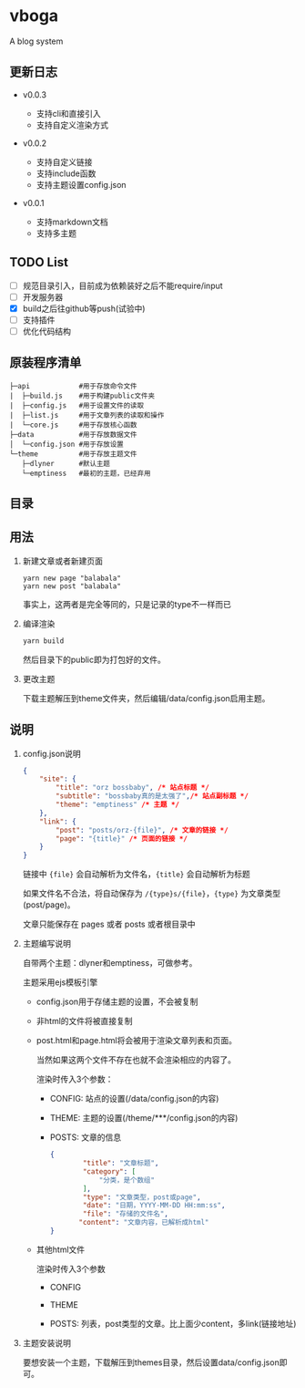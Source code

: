 # vboga
A blog system

## 更新日志

- v0.0.3
  - 支持cli和直接引入
  - 支持自定义渲染方式

- v0.0.2
  - 支持自定义链接
  - 支持include函数
  - 支持主题设置config.json

- v0.0.1
  - 支持markdown文档
  - 支持多主题


## TODO List

- [ ] 规范目录引入，目前成为依赖装好之后不能require/input
- [ ] 开发服务器
- [x] build之后往github等push(试验中)
- [ ] 支持插件
- [ ] 优化代码结构

## 原装程序清单

```
├─api            #用于存放命令文件
|  ├─build.js    #用于构建public文件夹
|  ├─config.js   #用于设置文件的读取
|  ├─list.js     #用于文章列表的读取和操作
|  └─core.js     #用于存放核心函数
├─data           #用于存放数据文件
│  └─config.json #用于存放设置
└─theme          #用于存放主题文件
   ├─dlyner      #默认主题
   └─emptiness   #最初的主题，已经弃用
```

## 目录


## 用法

1.   新建文章或者新建页面

     ```base
     yarn new page "balabala"
     yarn new post "balabala"
     ```

     事实上，这两者是完全等同的，只是记录的type不一样而已

2.   编译渲染

     ```bash
     yarn build
     ```

     然后目录下的public即为打包好的文件。

3.   更改主题

     下载主题解压到theme文件夹，然后编辑/data/config.json启用主题。

## 说明

1.   config.json说明

     ```json
     {
         "site": {
             "title": "orz bossbaby", /* 站点标题 */
             "subtitle": "bossbaby真的是太强了",/* 站点副标题 */
             "theme": "emptiness" /* 主题 */
         },
         "link": {
             "post": "posts/orz-{file}", /* 文章的链接 */
             "page": "{title}" /* 页面的链接 */
         }
     }
     ```

     链接中 `{file}` 会自动解析为文件名，`{title}` 会自动解析为标题

     如果文件名不合法，将自动保存为 `/{type}s/{file}`，`{type}` 为文章类型(post/page)。

     文章只能保存在 pages 或者 posts 或者根目录中

2.   主题编写说明

     自带两个主题：dlyner和emptiness，可做参考。

     主题采用ejs模板引擎

     -   config.json用于存储主题的设置，不会被复制

     -   非html的文件将被直接复制

     -   post.html和page.html将会被用于渲染文章列表和页面。

         当然如果这两个文件不存在也就不会渲染相应的内容了。

         渲染时传入3个参数：

         -   CONFIG: 站点的设置(/data/config.json的内容)

         -   THEME: 主题的设置(/theme/***/config.json的内容)

         -   POSTS: 文章的信息

             ```json
             {
                     "title": "文章标题",
                     "category": [
                         "分类，是个数组"
                     ],
                     "type": "文章类型，post或page",
                     "date": "日期，YYYY-MM-DD HH:mm:ss",
                     "file": "存储的文件名",
                 	"content": "文章内容，已解析成html"
             }
             ```

     -   其他html文件

         渲染时传入3个参数

         -   CONFIG

         -   THEME
         -   POSTS: 列表，post类型的文章。比上面少content，多link(链接地址)

3.   主题安装说明

     要想安装一个主题，下载解压到themes目录，然后设置data/config.json即可。